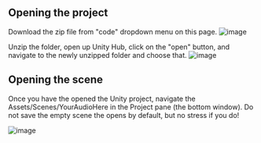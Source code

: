 ## Opening the project
Download the zip file from "code" dropdown menu on this page.
![image](https://user-images.githubusercontent.com/43118271/225791921-61cc7f8a-a1a0-4c81-987c-566052f38299.png)

Unzip the folder, open up Unity Hub, click on the "open" button, and navigate to the newly unzipped folder and choose that.
![image](https://user-images.githubusercontent.com/43118271/225792107-2fea8509-6b65-4954-bdce-c4f0318daeb8.png)

## Opening the scene
Once you have the opened the Unity project, navigate the Assets/Scenes/YourAudioHere in the Project pane (the bottom window).
Do not save the empty scene the opens by default, but no stress if you do!

![image](https://user-images.githubusercontent.com/43118271/225792241-d9eabc14-389a-450a-8669-800850a2925a.png)


